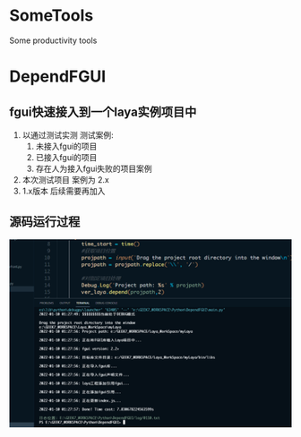 # SomeTools
Some productivity tools


# DependFGUI

## fgui快速接入到一个laya实例项目中
1. 以通过测试实测
测试案例:
   1. 未接入fgui的项目
   2. 已接入fgui的项目
   3. 存在人为接入fgui失败的项目案例
2. 本次测试项目 案例为 2.x
3. 1.x版本 后续需要再加入

## 源码运行过程
![](README_RES/depend_fgui.png)